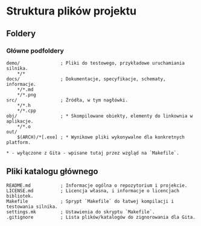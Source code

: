 
Struktura plików projektu
=========================





Foldery
-------

### Główne podfoldery

```
demo/				; Pliki do testowego, przykładowe uruchamiania silnika.
	*/*
docs/				; Dokumentacje, specyfikacje, schematy, informacje.
	*/*.md
	*/*.png
src/				; Źródła, w tym nagłówki.
	*/*.h		
	*/*.cpp	
obj/				; * Skompilowane obiekty, elementy do linkownia w aplikacje.
	*/*.o
out/
	$(ARCH)/*[.exe]	; * Wynikowe pliki wykonywalne dla konkretnych platform.

* - wyłączone z Gita - wpisane tutaj przez wzgląd na `Makefile`.
```





Pliki katalogu głównego
-----------------------

```
README.md			; Informacje ogólna o repozytorium i projekcie.
LICENSE.md			; Licencja własna, i informacje o licencjach bibliotek.
Makefile			; Sprypt `Makefile` do łatwej kompilacji i testowania silnika.
settings.mk			; Ustawienia do skryptu `Makefile`.
.gitignore			; Lista plików/katalogów do zignorowania dla Gita.
```




